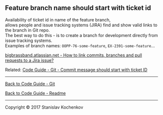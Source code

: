 ## Feature branch name should start with ticket id

Availability of ticket id in name of the feature branch,  
allows people and issue tracking systems (JIRA) find and show valid links to the branch in Git repo.  
The best way to do this - is to create a branch for development directly from issue tracking systems.  
Examples of branch names: ```OOPP-76-some-feature```, ```EX-2391-some-feature```...

[bigbrassband.atlassian.net - How to link commits, branches and pull requests to a Jira issue?](https://bigbrassband.atlassian.net/wiki/spaces/GITCLOUD/pages/1503526923)

Related: [Code Guide - Git - Commit message should start with ticket ID](https://github.com/UserBug/codeGuide/tree/v2/docs/git/commitMessageShouldStartWithTicketId.md)  

---

[Back to Code Guide - Git](https://github.com/UserBug/codeGuide/tree/v2/docs/git)

[Back to Code Guide - Readme](https://github.com/UserBug/codeGuide/tree/v2)

---
Copyright © 2017 Stanislav Kochenkov 